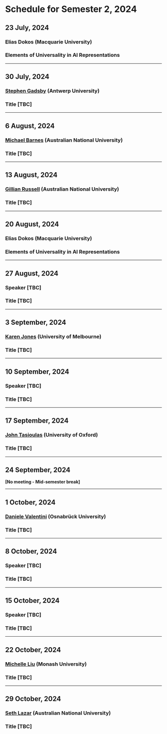 # Schedule for Semester 2, 2024

## 23 July, 2024
### Elias Dokos (Macquarie University)
### Elements of Universality in AI Representations

<!-- > Abstract [TBC] -->

---

## 30 July, 2024
### [Stephen Gadsby](https://www.stephengadsby.com/) (Antwerp University)
### Title [TBC]

<!-- > Abstract [TBC] -->

---

## 6 August, 2024
### [Michael Barnes](https://researchers.anu.edu.au/researchers/barnes-m) (Australian National University)
### Title [TBC]

<!-- > Abstract [TBC] -->

---

## 13 August, 2024
### [Gillian Russell](https://gillianrussell.net/) (Australian National University)
### Title [TBC]

<!-- > Abstract [TBC] -->

---

## 20 August, 2024
### Elias Dokos (Macquarie University)
### Elements of Universality in AI Representations 

<!-- > Abstract [TBC] -->

---

## 27 August, 2024
### Speaker [TBC]
### Title [TBC]

<!-- > Abstract [TBC] -->

---

## 3 September, 2024
### [Karen Jones](https://philpeople.org/profiles/karen-jones) (University of Melbourne)
### Title [TBC]

<!-- > Abstract [TBC] -->

---

## 10 September, 2024
### Speaker [TBC]
### Title [TBC]

<!-- > Abstract [TBC] -->

---

## 17 September, 2024
### [John Tasioulas](https://www.philosophy.ox.ac.uk/people/john-tasioulas) (University of Oxford)
### Title [TBC]

<!-- > Abstract [TBC] -->

---

## 24 September, 2024

**[No meeting - Mid-semester break]**

---

## 1 October, 2024
### [Daniele Valentini](https://uni-osnabrueck.academia.edu/DanieleValentini) (Osnabrück University)
### Title [TBC]

<!-- > Abstract [TBC] -->

---

## 8 October, 2024
### Speaker [TBC]
### Title [TBC]

<!-- > Abstract [TBC] -->

---

## 15 October, 2024
### Speaker [TBC]
### Title [TBC]

<!-- > Abstract [TBC] -->

---

## 22 October, 2024
### [Michelle Liu](https://michelleyuanboliu.wixsite.com/mybl) (Monash University)
### Title [TBC]

<!-- > Abstract [TBC] -->

---

## 29 October, 2024
### [Seth Lazar](https://sethlazar.org/) (Australian National University)
### Title [TBC]

<!-- > Abstract [TBC] -->